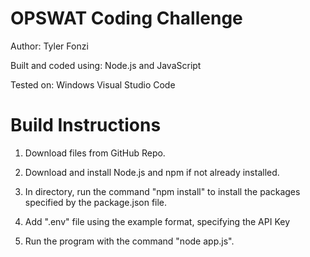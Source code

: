 # OPSWAT Coding Challenge

Author: Tyler Fonzi

Built and coded using: Node.js and JavaScript

Tested on: Windows Visual Studio Code

# Build Instructions

1. Download files from GitHub Repo.

2. Download and install Node.js and npm if not already installed.

2. In directory, run the command "npm install" to install the packages specified by the package.json file.

3. Add ".env" file using the example format, specifying the API Key

4. Run the program with the command "node app.js".
